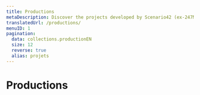 ```yaml
---
title: Productions
metaDescription: Discover the projects developed by Scenario42 (ex-247Max)
translatedUrl: /productions/
menuID: 1
pagination:
  data: collections.productionEN
  size: 12
  reverse: true
  alias: projets
---
```


# Productions
